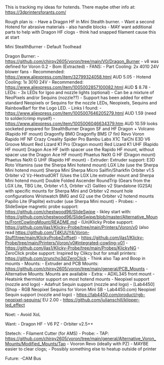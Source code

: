 This is tracking my ideas for hotends.
There maybe other info at: https://3dprintersforants.com/


Rough plan is:
	- Have a Dragpn HF in Mini Stealth burner.
		- Want a second Hotend for abrasive materials - also handle blocks
		- MAY want additional parts to help with Dragon HF clogs - think had snapped filament cause this at start


Mini StealthBurner - Default Toolhead



Dragon Burner:
	- https://github.com/chirpy2605/voron/tree/main/V0/Dragon_Burner
		- v8 was defined for Voron 0.2
	- Bom (Extracted)
		- FANS:
			- Part Cooling: 2x 4010 24V blower fans
				- Recommended: https://www.aliexpress.com/item/32799324058.html 	AUD 5.05
			- Hotend Cooling: 1x 3010 24V
				- Recommended: https://www.aliexpress.com/item/1005002857100082.html AUD $ 8.78
		- LEDs:
			- 3x LEDs for lgoo and nozzle lights (optional)
				- Can be a mixture of NeoPixels and/or Sequins (nozzle??)
				- Support has been added for either standard Neopixels or Sequins for the nozzle LEDs, Neopixels, Sequins and RainbowBarf for the Logo LED.
				- Links I found:
					- https://www.aliexpress.com/item/1005007646205279.html AUD 1.59 (need to solder/crimp myself)
					- https://www.aliexpress.com/item/1005006046634379.htm AUD 10.59 looks socketed prepared for StealthBurner
		Dragon SF and HF
		Dragon + Volcano (Rapido HF mount)
		Dragonfly BMO
		Dragonfly BMS (7 fin)
		Revo Voron
		Rapido HF
		NF Crazy
		Creality Spider Pro
		Bambu Labs X1C
		TaiChi
		E3D V6 Groove Mount
		Red Lizard K1 Pro (Dragon mount)
		Red Lizard K1 UHF (Rapido HF mount)
		Dragon Ace HF (with spacer use the Rapido HF mount, without spacer use the Dragon Ace HF mount)
		Phaetus NeXt G HF (Dragon mount)
		Phaetus NeXt G UHF (Rapido HF mount)
	- Extruder:
		Extruder support:
		E3D Roto Vitamins (use the Sherpa Mini hotend mount)
		LGX Lite (use the Sherpa Mini hotend mount)
		Sherpa Mini
		Sherpa Micro
		Sailfin/Sharkfin
		Orbiter v1.5
		Orbiter v2
		Vz-HextrudORT (Uses the LGX Lite extruder mount and Sherpa Mini hotend mount)
		Double Folded Ascender
		RoundTrip (Gears from the LGX Lite, TBG Lite, Orbiter v1.5, Orbiter v2)
		Galileo v2 Standalone (G2SA) with specific mounts for Sherpa Mini and Orbiter v2 mount hole configurations
		Wristwatch BMG and G2 use the Orbiter v2 hotend mounts
		Papilio Lite (Paplite) extruder (use Sherpa Mini mount)
	- Probes:
		- SlideSwipe magnetic probe support: https://github.com/chestwood96/SlideSwipe - likley start with: https://github.com/chestwood96/SlideSwipe/blob/master/Alternative_Mounts/FrontCowlingMount/README.md
		- (Un)Klicky Probe support: https://github.com/jlas1/Klicky-Probe/tree/main/Printers/Voron/v0 (also read https://github.com/T4KUUY4/Voron-Stuff/tree/main/KlickyProbeZoffset)
			- https://github.com/jlas1/Klicky-Probe/tree/main/Printers/Voron/v0#integrated-cowling-v01
			- https://github.com/jlas1/Klicky-Probe/tree/main/Probes/KlickyNG
		- ZeroClick probe support: Inspired by Clikcy but for small printers: https://github.com/zruncho3d/ZeroClick
		- Think also Tap and Boop in mounts
	- Mounts:
		- Extruder and PCB Mounts: https://github.com/chirpy2605/voron/tree/main/general/PCB_Mounts
		- Alternative Mounts: Mounts are available
	- Extra:
		- ADXL345 front mount
		- Heatsink thermistor support on most hotend mounts
		- Neopixel support (nozzle and logo)
		- Adafruit Sequin support (nozzle and logo)
		- [Lab4450](Shop - RGB Neopixel Sequins for Voron Mini SB - Lab4450.com) Neopixel Sequin support (nozzle and logo)
			- https://lab4450.com/product/rgb-neopixel-sequins/ EU 2.00
			- https://github.com/julianschill/klipper-led_effect


Noet:
	- Avoid XoL

Want:
	- Dragon HF
	- V6 PZ
	- Orbiter v2.5++

Stetech:
	- Filament Cutter (for AMS)
	- Probe:
		- TAP: https://github.com/chirpy2605/voron/tree/main/general/Alternative_Voron_Mounts/Modified_Mounts/Tap
	- Vooron Revo (ideally with PZ)
		- MAYBE easier to clear clogs;
			- Possibly something else to heatup outside of printer


Future:
	-CAM Bus

